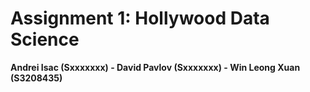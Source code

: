 Assignment 1: Hollywood Data Science
====================================

**Andrei Isac (Sxxxxxxx) - David Pavlov (Sxxxxxxx) - Win Leong Xuan (S3208435)**
